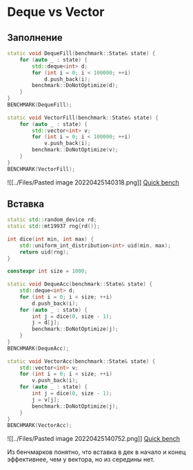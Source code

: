 # Deque vs Vector
## Заполнение
```cpp
static void DequeFill(benchmark::State& state) {  
    for (auto _ : state) {  
        std::deque<int> d;  
        for (int i = 0; i < 100000; ++i)  
            d.push_back(i);  
        benchmark::DoNotOptimize(d);  
    }  
}  
BENCHMARK(DequeFill);  
  
static void VectorFill(benchmark::State& state) {  
    for (auto _ : state) {  
        std::vector<int> v;  
        for (int i = 0; i < 100000; ++i)  
            v.push_back(i);  
        benchmark::DoNotOptimize(v);  
    }  
}  
BENCHMARK(VectorFill);
```

![[../Files/Pasted image 20220425140318.png]]
[Quick bench](https://quick-bench.com/q/gzYuHHieOrubE5kJ5PavQy_u6s4)
## Вставка
```cpp
static std::random_device rd;  
static std::mt19937 rng{rd()};  
  
int dice(int min, int max) {  
    std::uniform_int_distribution<int> uid(min, max);  
    return uid(rng);  
}  
  
constexpr int size = 1000;  
  
static void DequeAcc(benchmark::State& state) {  
    std::deque<int> d;  
    for (int i = 0; i < size; ++i)  
        d.push_back(i);  
    for (auto _ : state) {  
        int j = dice(0, size - 1);  
        j = d[j];  
        benchmark::DoNotOptimize(j);  
    }  
}  
BENCHMARK(DequeAcc);  
  
static void VectorAcc(benchmark::State& state) {  
    std::vector<int> v;  
    for (int i = 0; i < size; ++i)  
        v.push_back(i);  
    for (auto _ : state) {  
        int j = dice(0, size - 1);  
        j = v[j];  
        benchmark::DoNotOptimize(j);  
    }  
}  
BENCHMARK(VectorAcc);
```

![[../Files/Pasted image 20220425140752.png]]
[Quick bench](https://quick-bench.com/q/RuJH7bh8isdJ5lXamRQEODCrLNw)

Из бенчмарков понятно, что вставка в дек в начало и конец эффективнее, чем у вектора, но из середины нет.